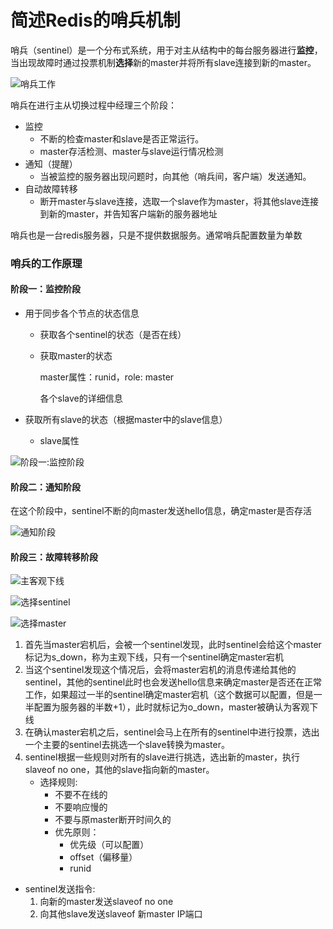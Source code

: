 # 简述Redis的哨兵机制

哨兵（sentinel）是一个分布式系统，用于对主从结构中的每台服务器进行**监控**，当出现故障时通过投票机制**选择**新的master并将所有slave连接到新的master。

![哨兵工作](https://img-blog.csdnimg.cn/20200929184406267.png?x-oss-process=image/watermark,type_ZmFuZ3poZW5naGVpdGk,shadow_10,text_aHR0cHM6Ly9ibG9nLmNzZG4ubmV0L3FxXzM0NTE4NDg3,size_16,color_FFFFFF,t_70#pic_center)

哨兵在进行主从切换过程中经理三个阶段：

- 监控 
  - 不断的检查master和slave是否正常运行。
  - master存活检测、master与slave运行情况检测
- 通知（提醒） 
  - 当被监控的服务器出现问题时，向其他（哨兵间，客户端）发送通知。 
- 自动故障转移 
  - 断开master与slave连接，选取一个slave作为master，将其他slave连接到新的master，并告知客户端新的服务器地址

哨兵也是一台redis服务器，只是不提供数据服务。通常哨兵配置数量为单数

### 哨兵的工作原理

#### 阶段一：监控阶段

- 用于同步各个节点的状态信息

  - 获取各个sentinel的状态（是否在线）

  - 获取master的状态

    master属性：runid，role: master

    各个slave的详细信息

- 获取所有slave的状态（根据master中的slave信息）

  - slave属性

![阶段一:监控阶段](https://img-blog.csdnimg.cn/20200929185245522.png?x-oss-process=image/watermark,type_ZmFuZ3poZW5naGVpdGk,shadow_10,text_aHR0cHM6Ly9ibG9nLmNzZG4ubmV0L3FxXzM0NTE4NDg3,size_16,color_FFFFFF,t_70#pic_center)

#### 阶段二：通知阶段

在这个阶段中，sentinel不断的向master发送hello信息，确定master是否存活

![通知阶段](https://img-blog.csdnimg.cn/20200929185403145.png?x-oss-process=image/watermark,type_ZmFuZ3poZW5naGVpdGk,shadow_10,text_aHR0cHM6Ly9ibG9nLmNzZG4ubmV0L3FxXzM0NTE4NDg3,size_16,color_FFFFFF,t_70#pic_center)



#### 阶段三：故障转移阶段

![主客观下线](https://img-blog.csdnimg.cn/20200929185908857.png?x-oss-process=image/watermark,type_ZmFuZ3poZW5naGVpdGk,shadow_10,text_aHR0cHM6Ly9ibG9nLmNzZG4ubmV0L3FxXzM0NTE4NDg3,size_16,color_FFFFFF,t_70#pic_center)

![选择sentinel](https://img-blog.csdnimg.cn/20200929190329341.png?x-oss-process=image/watermark,type_ZmFuZ3poZW5naGVpdGk,shadow_10,text_aHR0cHM6Ly9ibG9nLmNzZG4ubmV0L3FxXzM0NTE4NDg3,size_16,color_FFFFFF,t_70#pic_center)

![选择master](https://img-blog.csdnimg.cn/20200929190907843.png?x-oss-process=image/watermark,type_ZmFuZ3poZW5naGVpdGk,shadow_10,text_aHR0cHM6Ly9ibG9nLmNzZG4ubmV0L3FxXzM0NTE4NDg3,size_16,color_FFFFFF,t_70#pic_center)

1. 首先当master宕机后，会被一个sentinel发现，此时sentinel会给这个master标记为s_down，称为主观下线，只有一个sentinel确定master宕机
2. 当这个sentinel发现这个情况后，会将master宕机的消息传递给其他的sentinel，其他的sentinel此时也会发送hello信息来确定master是否还在正常工作，如果超过一半的sentinel确定master宕机（这个数据可以配置，但是一半配置为服务器的半数+1），此时就标记为o_down，master被确认为客观下线
3. 在确认master宕机之后，sentinel会马上在所有的sentinel中进行投票，选出一个主要的sentinel去挑选一个slave转换为master。
4. sentinel根据一些规则对所有的slave进行挑选，选出新的master，执行slaveof no one，其他的slave指向新的master。
   - 选择规则:
     - 不要不在线的
     - 不要响应慢的
     - 不要与原master断开时间久的
     - 优先原则：
       - 优先级（可以配置）
       - offset（偏移量）
       - runid
- sentinel发送指令:
  1. 向新的master发送slaveof no one
  2. 向其他slave发送slaveof 新master IP端口
            

